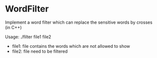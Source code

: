 # WordFilter
Implement a word filter which can replace the sensitive words by crosses (in C++)


Usage: ./filter file1 file2
 + file1: file contains the words which are not allowed to show
 + file2: file need to be filtered
